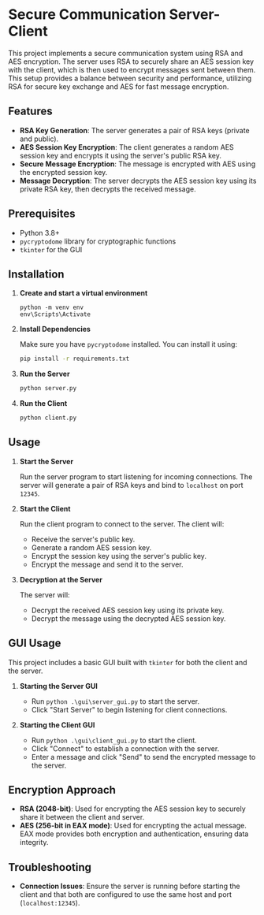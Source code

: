 # Secure Communication Server-Client

This project implements a secure communication system using RSA and AES encryption. The server uses RSA to securely share an AES session key with the client, which is then used to encrypt messages sent between them. This setup provides a balance between security and performance, utilizing RSA for secure key exchange and AES for fast message encryption.

## Features

- **RSA Key Generation**: The server generates a pair of RSA keys (private and public).
- **AES Session Key Encryption**: The client generates a random AES session key and encrypts it using the server's public RSA key.
- **Secure Message Encryption**: The message is encrypted with AES using the encrypted session key.
- **Message Decryption**: The server decrypts the AES session key using its private RSA key, then decrypts the received message.

## Prerequisites

- Python 3.8+
- `pycryptodome` library for cryptographic functions
- `tkinter` for the GUI

## Installation

1. **Create and start a virtual environment**

   ```
   python -m venv env
   env\Scripts\Activate
   ```

2. **Install Dependencies**

   Make sure you have `pycryptodome` installed. You can install it using:

   ```bash
   pip install -r requirements.txt
   ```

3. **Run the Server**

   ```bash
   python server.py
   ```

4. **Run the Client**

   ```bash
   python client.py
   ```

## Usage

1. **Start the Server**

   Run the server program to start listening for incoming connections. The server will generate a pair of RSA keys and bind to `localhost` on port `12345`.

2. **Start the Client**

   Run the client program to connect to the server. The client will:

   - Receive the server's public key.
   - Generate a random AES session key.
   - Encrypt the session key using the server's public key.
   - Encrypt the message and send it to the server.

3. **Decryption at the Server**

   The server will:

   - Decrypt the received AES session key using its private key.
   - Decrypt the message using the decrypted AES session key.

## GUI Usage

This project includes a basic GUI built with `tkinter` for both the client and the server.

1. **Starting the Server GUI**

   - Run `python .\gui\server_gui.py` to start the server.
   - Click "Start Server" to begin listening for client connections.

2. **Starting the Client GUI**
   - Run `python .\gui\client_gui.py` to start the client.
   - Click "Connect" to establish a connection with the server.
   - Enter a message and click "Send" to send the encrypted message to the server.

## Encryption Approach

- **RSA (2048-bit)**: Used for encrypting the AES session key to securely share it between the client and server.
- **AES (256-bit in EAX mode)**: Used for encrypting the actual message. EAX mode provides both encryption and authentication, ensuring data integrity.

## Troubleshooting

- **Connection Issues**: Ensure the server is running before starting the client and that both are configured to use the same host and port (`localhost:12345`).
